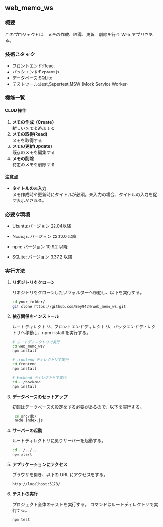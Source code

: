 ## web_memo_ws

### 概要

このプロジェクトは、メモの作成、取得、更新、削除を行う Web アプリである。

### 技術スタック

- フロントエンド:React
- バックエンド:Express.js
- データべース:SQLite
- テストツール:Jest,Supertest,MSW (Mock Service Worker)

### 機能一覧

#### CLUD 操作

1. **メモの作成（Create）**  
   新しいメモを追加する
2. **メモの取得(Read)**  
   メモを取得する
3. **メモの更新(Update)**  
   既存のメモを編集する
4. **メモの削除**  
   特定のメモを削除する

#### 注意点

- **タイトルの未入力**  
   メモ作成時や更新時にタイトルが必須。未入力の場合、タイトルの入力を促す表示がされる。

### 必要な環境

- Ubuntu:バージョン 22.04以降

- Node.js: バージョン 22.13.0 以降

- npm: バージョン 10.9.2 以降

- SQLite: バージョン 3.37.2 以降

### 実行方法

1. **リポジトリをクローン**
   
   リポジトリをクローンしたいフォルダーへ移動し、以下を実行する。

   ```sh
   cd your_folder/
   git clone https://github.com/Bey9434/web_memo_ws.git
   ```

2. **依存関係をインストール**
   
   ルートディレクトリ、フロントエンドディレクトリ、バックエンドディレクトリへ移動し、npm install を実行する。

   ```sh
   # ルートディレクトリで実行
   cd web_memo_ws/
   npm install

   # frontend ディレクトリで実行
   cd frontend
   npm install

   # backend ディレクトリで実行
   cd ../backend
   npm install
   ```

3. **データベースのセットアップ**
   
   初回はデータベースの設定をする必要があるので、以下を実行する。

   ```sh
    cd src/db/
    node index.js
   ```

4. **サーバーの起動**
   
   ルートディレクトリに戻りサーバーを起動する。

   ```sh
   cd ../../..
   npm start
   ```

5. **アプリケーションにアクセス**
   
   ブラウザを開き、以下の URL にアクセスをする。

   ```sh
   http://localhost:5173/
   ```

6. **テストの実行**
   
   プロジェクト全体のテストを実行する。
   コマンドはルートディレクトリで実行する。
   ```sh
   npm test
   ```
